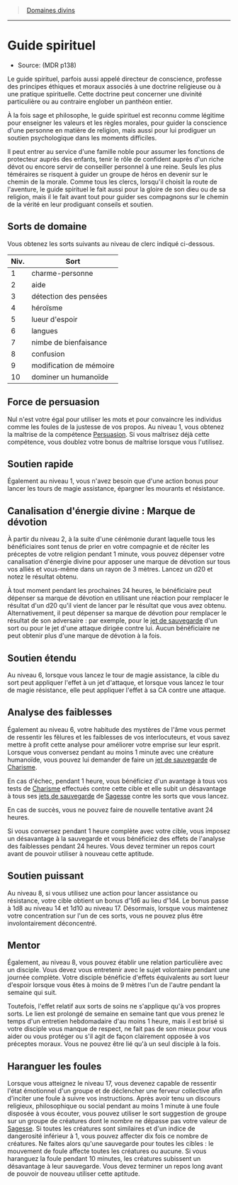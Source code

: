 
<!--SubClassItem-->

> <!--ParentNameLink-->[Domaines divins](cleric_hd.md#domaines-divins)<!--/ParentNameLink-->

---

# <!--Name-->Guide spirituel<!--/Name-->

- Source: <!--Source-->(MDR p138)<!--/Source-->

Le guide spirituel, parfois aussi appelé directeur de conscience, professe des principes éthiques et moraux associés à une doctrine religieuse ou à une pratique spirituelle. Cette doctrine peut concerner une divinité particulière ou au contraire englober un panthéon entier.

À la fois sage et philosophe, le guide spirituel est reconnu comme légitime pour enseigner les valeurs et les règles morales, pour guider la conscience d'une personne en matière de religion, mais aussi pour lui prodiguer un soutien psychologique dans les moments difficiles.

Il peut entrer au service d'une famille noble pour assumer les fonctions de protecteur auprès des enfants, tenir le rôle de confident auprès d'un riche dévot ou encore servir de conseiller personnel à une reine. Seuls les plus téméraires se risquent à guider un groupe de héros en devenir sur le chemin de la morale. Comme tous les clercs, lorsqu'il choisit la route de l'aventure, le guide spirituel le fait aussi pour la gloire de son dieu ou de sa religion, mais il le fait avant tout pour guider ses compagnons sur le chemin de la vérité en leur prodiguant conseils et soutien.

<!--Generic-->

## <!--Name-->Sorts de domaine<!--/Name-->

Vous obtenez les sorts suivants au niveau de clerc indiqué ci-dessous.

|Niv.|Sort|
|---|---|
|1|charme-personne|
|2|aide|
|3|détection des pensées|
|4|héroïsme|
|5|lueur d'espoir|
|6|langues|
|7|nimbe de bienfaisance|
|8|confusion|
|9|modification de mémoire|
|10|dominer un humanoïde|

<!--/Generic-->

<!--Generic-->

## <!--Name-->Force de persuasion<!--/Name-->

Nul n'est votre égal pour utiliser les mots et pour convaincre les individus comme les foules de la justesse de vos propos. Au niveau 1, vous obtenez la maîtrise de la compétence [Persuasion]. Si vous maîtrisez déjà cette compétence, vous doublez votre bonus de maîtrise lorsque vous l'utilisez.

<!--/Generic-->

<!--Generic-->

## <!--Name-->Soutien rapide<!--/Name-->

Également au niveau 1, vous n'avez besoin que d'une action bonus pour lancer les tours de magie assistance, épargner les mourants et résistance.

<!--/Generic-->

<!--Generic-->

## <!--Name-->Canalisation d'énergie divine : Marque de dévotion<!--/Name-->

À partir du niveau 2, à la suite d'une cérémonie durant laquelle tous les bénéficiaires sont tenus de prier en votre compagnie et de réciter les préceptes de votre religion pendant 1 minute, vous pouvez dépenser votre canalisation d'énergie divine pour apposer une marque de dévotion sur tous vos alliés et vous-même dans un rayon de 3 mètres. Lancez un d20 et notez le résultat obtenu.

À tout moment pendant les prochaines 24 heures, le bénéficiaire peut dépenser sa marque de dévotion en utilisant une réaction pour remplacer le résultat d'un d20 qu'il vient de lancer par le résultat que vous avez obtenu. Alternativement, il peut dépenser sa marque de dévotion pour remplacer le résultat de son adversaire : par exemple, pour le [jet de sauvegarde] d'un sort ou pour le jet d'une attaque dirigée contre lui. Aucun bénéficiaire ne peut obtenir plus d'une marque de dévotion à la fois.

<!--/Generic-->

<!--Generic-->

## <!--Name-->Soutien étendu<!--/Name-->

Au niveau 6, lorsque vous lancez le tour de magie assistance, la cible du sort peut appliquer l'effet à un jet d'attaque, et lorsque vous lancez le tour de magie résistance, elle peut appliquer l'effet à sa CA contre une attaque.

<!--/Generic-->

<!--Generic-->

## <!--Name-->Analyse des faiblesses<!--/Name-->

Également au niveau 6, votre habitude des mystères de l'âme vous permet de ressentir les fêlures et les faiblesses de vos interlocuteurs, et vous savez mettre à profit cette analyse pour améliorer votre emprise sur leur esprit. Lorsque vous conversez pendant au moins 1 minute avec une créature humanoïde, vous pouvez lui demander de faire un [jet de sauvegarde] de [Charisme].

En cas d'échec, pendant 1 heure, vous bénéficiez d'un avantage à tous vos tests de [Charisme] effectués contre cette cible et elle subit un désavantage à tous ses [jets de sauvegarde] de [Sagesse] contre les sorts que vous lancez.

En cas de succès, vous ne pouvez faire de nouvelle tentative avant 24 heures.

Si vous conversez pendant 1 heure complète avec votre cible, vous imposez un désavantage à la sauvegarde et vous bénéficiez des effets de l'analyse des faiblesses pendant 24 heures. Vous devez terminer un repos court avant de pouvoir utiliser à nouveau cette aptitude.

<!--/Generic-->

<!--Generic-->

## <!--Name-->Soutien puissant<!--/Name-->

Au niveau 8, si vous utilisez une action pour lancer assistance ou résistance, votre cible obtient un bonus d'1d6 au lieu d'1d4. Le bonus passe à 1d8 au niveau 14 et 1d10 au niveau 17. Désormais, lorsque vous maintenez votre concentration sur l'un de ces sorts, vous ne pouvez plus être involontairement déconcentré.

<!--/Generic-->

<!--Generic-->

## <!--Name-->Mentor<!--/Name-->

Également, au niveau 8, vous pouvez établir une relation particulière avec un disciple. Vous devez vous entretenir avec le sujet volontaire pendant une journée complète. Votre disciple bénéficie d'effets équivalents au sort lueur d'espoir lorsque vous êtes à moins de 9 mètres l'un de l'autre pendant la semaine qui suit.

Toutefois, l'effet relatif aux sorts de soins ne s'applique qu'à vos propres sorts. Le lien est prolongé de semaine en semaine tant que vous prenez le temps d'un entretien hebdomadaire d'au moins 1 heure, mais il est brisé si votre disciple vous manque de respect, ne fait pas de son mieux pour vous aider ou vous protéger ou s'il agit de façon clairement opposée à vos préceptes moraux. Vous ne pouvez être lié qu'à un seul disciple à la fois.

<!--/Generic-->

<!--Generic-->

## <!--Name-->Haranguer les foules<!--/Name-->

Lorsque vous atteignez le niveau 17, vous devenez capable de ressentir l'état émotionnel d'un groupe et de déclencher une ferveur collective afin d'inciter une foule à suivre vos instructions. Après avoir tenu un discours religieux, philosophique ou social pendant au moins 1 minute à une foule disposée à vous écouter, vous pouvez utiliser le sort suggestion de groupe sur un groupe de créatures dont le nombre ne dépasse pas votre valeur de [Sagesse]. Si toutes les créatures sont similaires et d'un indice de dangerosité inférieur à 1, vous pouvez affecter dix fois ce nombre de créatures. Ne faites alors qu'une sauvegarde pour toutes les cibles : le mouvement de foule affecte toutes les créatures ou aucune. Si vous haranguez la foule pendant 10 minutes, les créatures subissent un désavantage à leur sauvegarde. Vous devez terminer un repos long avant de pouvoir de nouveau utiliser cette aptitude.

<!--/Generic-->

<!--/SubClassItem-->

[jet de sauvegarde]: abilities_hd.md#jets-de-sauvegarde
[jets de sauvegarde]: abilities_hd.md#jets-de-sauvegarde
[Force]: abilities_strength_hd.md
[Dextérité]: abilities_dexterity_hd.md
[Constitution]: abilities_constitution_hd.md
[Intelligence]: abilities_intelligence_hd.md
[Sagesse]: abilities_wisdom_hd.md
[Charisme]: abilities_charisma_hd.md

[Persuasion]: abilities_charisma_hd.md#persuasion





